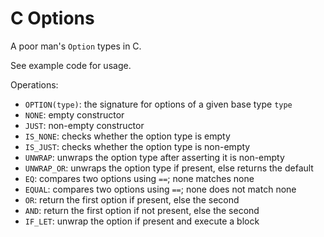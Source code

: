 # C Options

A poor man's `Option` types in C.

See example code for usage.

Operations:

- `OPTION(type)`: the signature for options of a given base type `type`
- `NONE`: empty constructor
- `JUST`: non-empty constructor
- `IS_NONE`: checks whether the option type is empty
- `IS_JUST`: checks whether the option type is non-empty
- `UNWRAP`: unwraps the option type after asserting it is non-empty
- `UNWRAP_OR`: unwraps the option type if present, else returns the default
- `EQ`: compares two options using `==`; none matches none
- `EQUAL`: compares two options using `==`; none does not match none
- `OR`: return the first option if present, else the second
- `AND`: return the first option if not present, else the second
- `IF_LET`: unwrap the option if present and execute a block
